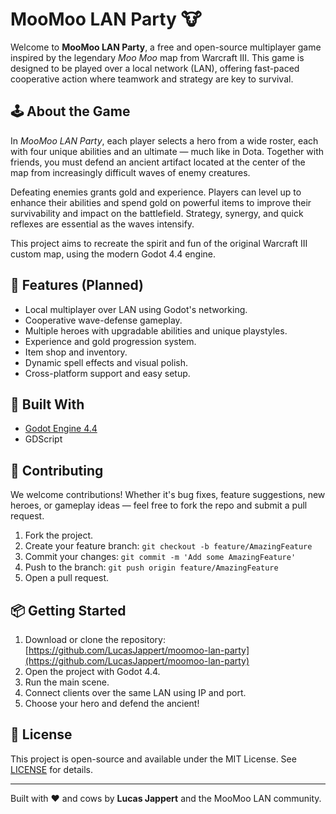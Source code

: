 # MooMoo LAN Party 🐮

Welcome to **MooMoo LAN Party**, a free and open-source multiplayer game inspired by the legendary _Moo Moo_ map from Warcraft III. This game is designed to be played over a local network (LAN), offering fast-paced cooperative action where teamwork and strategy are key to survival.

## 🕹️ About the Game

In _MooMoo LAN Party_, each player selects a hero from a wide roster, each with four unique abilities and an ultimate — much like in Dota. Together with friends, you must defend an ancient artifact located at the center of the map from increasingly difficult waves of enemy creatures.

Defeating enemies grants gold and experience. Players can level up to enhance their abilities and spend gold on powerful items to improve their survivability and impact on the battlefield. Strategy, synergy, and quick reflexes are essential as the waves intensify.

This project aims to recreate the spirit and fun of the original Warcraft III custom map, using the modern Godot 4.4 engine.

## 🚀 Features (Planned)

- Local multiplayer over LAN using Godot's networking.
- Cooperative wave-defense gameplay.
- Multiple heroes with upgradable abilities and unique playstyles.
- Experience and gold progression system.
- Item shop and inventory.
- Dynamic spell effects and visual polish.
- Cross-platform support and easy setup.

## 🧠 Built With

- [Godot Engine 4.4](https://godotengine.org/)
- GDScript

## 👐 Contributing

We welcome contributions! Whether it's bug fixes, feature suggestions, new heroes, or gameplay ideas — feel free to fork the repo and submit a pull request.

1. Fork the project.
2. Create your feature branch: `git checkout -b feature/AmazingFeature`
3. Commit your changes: `git commit -m 'Add some AmazingFeature'`
4. Push to the branch: `git push origin feature/AmazingFeature`
5. Open a pull request.

## 📦 Getting Started

1. Download or clone the repository: [https://github.com/LucasJappert/moomoo-lan-party](https://github.com/LucasJappert/moomoo-lan-party)
2. Open the project with Godot 4.4.
3. Run the main scene.
4. Connect clients over the same LAN using IP and port.
5. Choose your hero and defend the ancient!

## 📃 License

This project is open-source and available under the MIT License. See [LICENSE](LICENSE) for details.

---

Built with ❤️ and cows by **Lucas Jappert** and the MooMoo LAN community.
